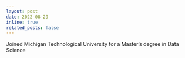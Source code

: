 ```yaml
---
layout: post
date: 2022-08-29
inline: true
related_posts: false
---
```


Joined Michigan Technological University for a Master’s degree in Data Science
